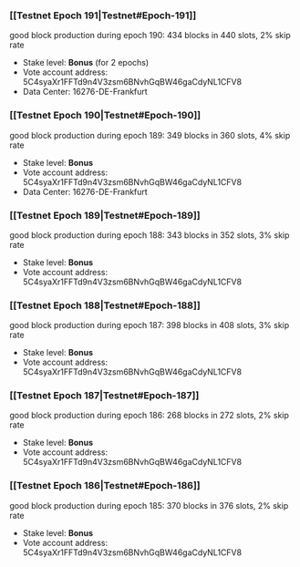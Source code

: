 ### [[Testnet Epoch 191|Testnet#Epoch-191]]
good block production during epoch 190: 434 blocks in 440 slots, 2% skip rate
* Stake level: **Bonus** (for 2 epochs)
* Vote account address: 5C4syaXr1FFTd9n4V3zsm6BNvhGqBW46gaCdyNL1CFV8
* Data Center: 16276-DE-Frankfurt
### [[Testnet Epoch 190|Testnet#Epoch-190]]
good block production during epoch 189: 349 blocks in 360 slots, 4% skip rate
* Stake level: **Bonus**
* Vote account address: 5C4syaXr1FFTd9n4V3zsm6BNvhGqBW46gaCdyNL1CFV8
* Data Center: 16276-DE-Frankfurt
### [[Testnet Epoch 189|Testnet#Epoch-189]]
good block production during epoch 188: 343 blocks in 352 slots, 3% skip rate
* Stake level: **Bonus**
* Vote account address: 5C4syaXr1FFTd9n4V3zsm6BNvhGqBW46gaCdyNL1CFV8
### [[Testnet Epoch 188|Testnet#Epoch-188]]
good block production during epoch 187: 398 blocks in 408 slots, 3% skip rate
* Stake level: **Bonus**
* Vote account address: 5C4syaXr1FFTd9n4V3zsm6BNvhGqBW46gaCdyNL1CFV8
### [[Testnet Epoch 187|Testnet#Epoch-187]]
good block production during epoch 186: 268 blocks in 272 slots, 2% skip rate
* Stake level: **Bonus**
* Vote account address: 5C4syaXr1FFTd9n4V3zsm6BNvhGqBW46gaCdyNL1CFV8
### [[Testnet Epoch 186|Testnet#Epoch-186]]
good block production during epoch 185: 370 blocks in 376 slots, 2% skip rate
* Stake level: **Bonus**
* Vote account address: 5C4syaXr1FFTd9n4V3zsm6BNvhGqBW46gaCdyNL1CFV8